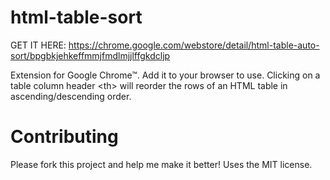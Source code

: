 # html-table-sort

GET IT HERE:
https://chrome.google.com/webstore/detail/html-table-auto-sort/bpgbkjehkeffmmjfmdlmjjlffgkdcljp

Extension for Google Chrome™. Add it to your browser to use. Clicking on a table column header &lt;th> will reorder the rows of an HTML table in ascending/descending order.

# Contributing

Please fork this project and help me make it better! Uses the MIT license.
